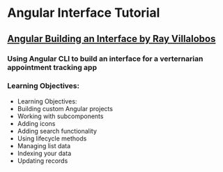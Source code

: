 # Angular Interface Tutorial
## [Angular Building an Interface by Ray Villalobos](https://www.linkedin.com/learning/angular-building-an-interface)

### Using Angular CLI to build an interface for a verternarian appointment tracking app

### Learning Objectives:
*  Learning Objectives:
*  Building custom Angular projects
*  Working with subcomponents
*  Adding icons
*  Adding search functionality
*  Using lifecycle methods
*  Managing list data
*  Indexing your data
*  Updating records